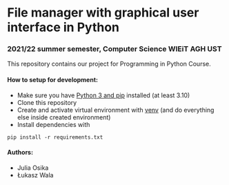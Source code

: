 # File manager with graphical user interface in Python
### 2021/22 summer semester, Computer Science WIEiT AGH UST

This repository contains our project for Programming in Python Course.

#### How to setup for development:
- Make sure you have [Python 3 and pip](https://www.python.org/downloads/) installed (at least 3.10)
- Clone this repository
- Create and activate virtual environment with [venv](https://docs.python.org/3/library/venv.html) (and do everything else inside created environment)
- Install dependencies with 
```
pip install -r requirements.txt
```

#### Authors:
- Julia Osika
- Łukasz Wala

